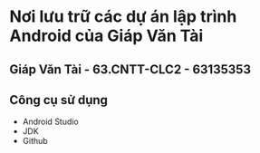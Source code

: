 # Nơi lưu trữ các dự án lập trình Android của Giáp Văn Tài
## Giáp Văn Tài - 63.CNTT-CLC2 - 63135353
## Công cụ sử dụng
- Android Studio
- JDK
- Github


